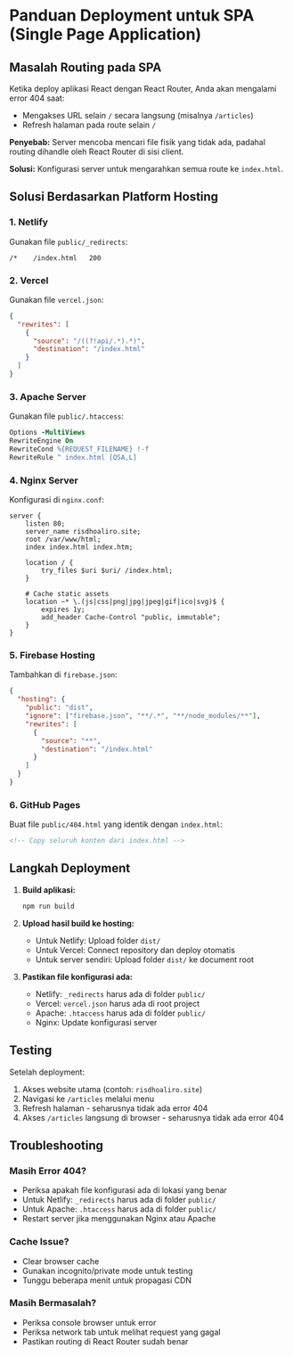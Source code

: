 # Panduan Deployment untuk SPA (Single Page Application)

## Masalah Routing pada SPA

Ketika deploy aplikasi React dengan React Router, Anda akan mengalami error 404 saat:
- Mengakses URL selain `/` secara langsung (misalnya `/articles`)
- Refresh halaman pada route selain `/`

**Penyebab:** Server mencoba mencari file fisik yang tidak ada, padahal routing dihandle oleh React Router di sisi client.

**Solusi:** Konfigurasi server untuk mengarahkan semua route ke `index.html`.

## Solusi Berdasarkan Platform Hosting

### 1. Netlify
Gunakan file `public/_redirects`:
```
/*    /index.html   200
```

### 2. Vercel
Gunakan file `vercel.json`:
```json
{
  "rewrites": [
    {
      "source": "/((?!api/.*).*)",
      "destination": "/index.html"
    }
  ]
}
```

### 3. Apache Server
Gunakan file `public/.htaccess`:
```apache
Options -MultiViews
RewriteEngine On
RewriteCond %{REQUEST_FILENAME} !-f
RewriteRule ^ index.html [QSA,L]
```

### 4. Nginx Server
Konfigurasi di `nginx.conf`:
```nginx
server {
    listen 80;
    server_name risdhoaliro.site;
    root /var/www/html;
    index index.html index.htm;

    location / {
        try_files $uri $uri/ /index.html;
    }

    # Cache static assets
    location ~* \.(js|css|png|jpg|jpeg|gif|ico|svg)$ {
        expires 1y;
        add_header Cache-Control "public, immutable";
    }
}
```

### 5. Firebase Hosting
Tambahkan di `firebase.json`:
```json
{
  "hosting": {
    "public": "dist",
    "ignore": ["firebase.json", "**/.*", "**/node_modules/**"],
    "rewrites": [
      {
        "source": "**",
        "destination": "/index.html"
      }
    ]
  }
}
```

### 6. GitHub Pages
Buat file `public/404.html` yang identik dengan `index.html`:
```html
<!-- Copy seluruh konten dari index.html -->
```

## Langkah Deployment

1. **Build aplikasi:**
   ```bash
   npm run build
   ```

2. **Upload hasil build ke hosting:**
   - Untuk Netlify: Upload folder `dist/`
   - Untuk Vercel: Connect repository dan deploy otomatis
   - Untuk server sendiri: Upload folder `dist/` ke document root

3. **Pastikan file konfigurasi ada:**
   - Netlify: `_redirects` harus ada di folder `public/`
   - Vercel: `vercel.json` harus ada di root project
   - Apache: `.htaccess` harus ada di folder `public/`
   - Nginx: Update konfigurasi server

## Testing

Setelah deployment:
1. Akses website utama (contoh: `risdhoaliro.site`)
2. Navigasi ke `/articles` melalui menu
3. Refresh halaman - seharusnya tidak ada error 404
4. Akses `/articles` langsung di browser - seharusnya tidak ada error 404

## Troubleshooting

### Masih Error 404?
- Periksa apakah file konfigurasi ada di lokasi yang benar
- Untuk Netlify: `_redirects` harus ada di folder `public/`
- Untuk Apache: `.htaccess` harus ada di folder `public/`
- Restart server jika menggunakan Nginx atau Apache

### Cache Issue?
- Clear browser cache
- Gunakan incognito/private mode untuk testing
- Tunggu beberapa menit untuk propagasi CDN

### Masih Bermasalah?
- Periksa console browser untuk error
- Periksa network tab untuk melihat request yang gagal
- Pastikan routing di React Router sudah benar 